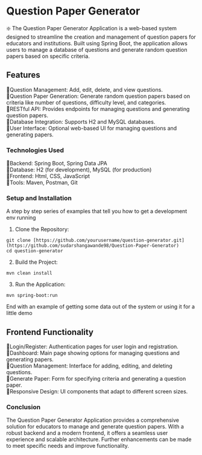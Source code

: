 # Question Paper Generator

❇️ The Question Paper Generator Application is a web-based system designed to streamline the creation and management of question papers for educators and institutions. Built using Spring Boot, the application allows users to manage a database of questions and generate random question papers based on specific criteria.

## Features

🔹Question Management: Add, edit, delete, and view questions. <br>
🔹Question Paper Generation: Generate random question papers based on criteria like number of questions, difficulty level, and categories.<br>
🔹RESTful API: Provides endpoints for managing questions and generating question papers.<br>
🔹Database Integration: Supports H2 and MySQL databases.<br>
🔹User Interface: Optional web-based UI for managing questions and generating papers.

### Technologies Used

🔹Backend: Spring Boot, Spring Data JPA<br>
🔹Database: H2 (for development), MySQL (for production)<br>
🔹Frontend: Html, CSS, JavaScript<br>
🔹Tools: Maven, Postman, Git<br>

### Setup and Installation

A step by step series of examples that tell you how to get a development env running

1. Clone the Repository:

```
git clone [https://github.com/yourusername/question-generator.git](https://github.com/sudarshangawande98/Question-Paper-Generator)
cd question-generator
```

2. Build the Project:

```
mvn clean install
```

3. Run the Application:

```
mvn spring-boot:run
```

End with an example of getting some data out of the system or using it for a little demo

## Frontend Functionality

🔹Login/Register: Authentication pages for user login and registration.<br>
🔹Dashboard: Main page showing options for managing questions and generating papers.<br>
🔹Question Management: Interface for adding, editing, and deleting questions.<br>
🔹Generate Paper: Form for specifying criteria and generating a question paper.<br>
🔹Responsive Design: UI components that adapt to different screen sizes.<br>

### Conclusion

The Question Paper Generator Application provides a comprehensive solution for educators to manage and generate question papers. With a robust backend and a modern frontend, it offers a seamless user experience and scalable architecture. Further enhancements can be made to meet specific needs and improve functionality.
